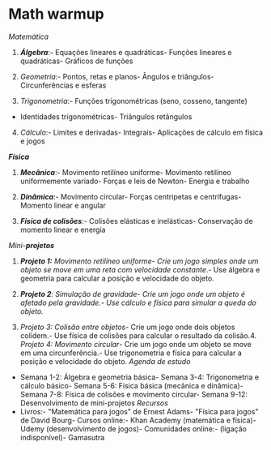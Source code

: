 # Math warmup

*Matemática*

1. ***Álgebra***:- Equações lineares e quadráticas- Funções lineares e quadráticas- Gráficos de funções

2. *Geometria*:- Pontos, retas e planos- Ângulos e triângulos- Circunferências e esferas

3. *Trigonometria*:- Funções trigonométricas (seno, cosseno, tangente)

- Identidades trigonométricas- Triângulos retângulos

4. *Cálculo*:- Limites e derivadas- Integrais- Aplicações de cálculo em física e jogos

***Física***
1. ***Mecânica***:- Movimento retilíneo uniforme- Movimento retilíneo uniformemente variado- Forças e leis de Newton- Energia e trabalho

2. ***Dinâmica***:- Movimento circular- Forças centripetas e centrifugas- Momento linear e angular

3. ***Física de colisões***:- Colisões elásticas e inelásticas- Conservação de momento linear e energia

*Mini-**projetos***
1. ***Projeto 1:** *Movimento retilíneo uniforme**- *Crie um jogo simples onde um objeto se move em uma reta com velocidade constante*.- Use álgebra e geometria para calcular a posição e velocidade do objeto.

2. ***Projeto 2**: *Simulação de gravidad*e*- *Crie um jogo onde um objeto é afetado pela gravidade.- Use cálculo e física para simular a queda do objeto.*

3. *Projeto 3: Colisão entre objetos*- Crie um jogo onde dois objetos colidem.- Use física de colisões para calcular o resultado da colisão.4. *Projeto 4: Movimento circular*- Crie um jogo onde um objeto se move em uma circunferência.- Use trigonometria e física para calcular a posição e velocidade do objeto.
*Agenda de estudo*
- Semana 1-2: Álgebra e geometria básica- Semana 3-4: Trigonometria e cálculo básico- Semana 5-6: Física básica (mecânica e dinâmica)- Semana 7-8: Física de colisões e movimento circular- Semana 9-12: Desenvolvimento de mini-projetos
*Recursos*
- Livros:- "Matemática para jogos" de Ernest Adams- "Física para jogos" de David Bourg- Cursos online:- Khan Academy (matemática e física)- Udemy (desenvolvimento de jogos)- Comunidades online:- (ligação indisponível)- Gamasutra